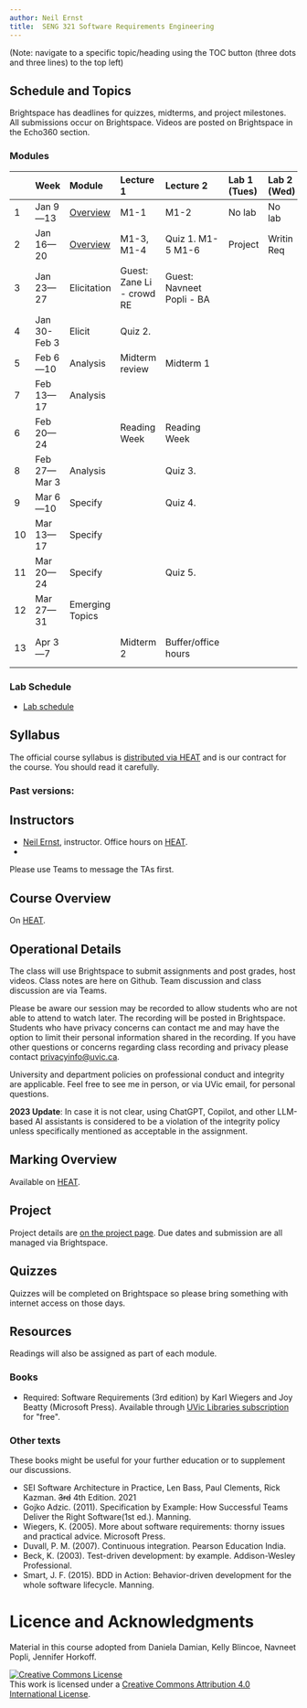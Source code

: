 ```yaml
---
author: Neil Ernst
title:  SENG 321 Software Requirements Engineering
---
```


(Note: navigate to a specific topic/heading using the TOC button (three dots and three lines) to the top left)

## Schedule and Topics

Brightspace has deadlines for quizzes, midterms, and project milestones. All submissions occur on Brightspace. Videos are posted on Brightspace in the Echo360 section. 

### Modules
|     | Week         | Module                                 | Lecture 1                 | Lecture 2                 | Lab 1 (Tues) | Lab 2 (Wed) | Due       |
| :-- | :----------- | :------------------------------------- | :------------------------ | :------------------------ | :----------- | :---------- | :-------- |
| 1   | Jan 9—13     | [Overview](modules/overview/README.md) | M1-1                      | M1-2                      | No lab       | No lab      | A0/A1     |
| 2   | Jan 16—20    | [Overview](modules/overview/README.md) | M1-3, M1-4                | Quiz 1. M1-5 M1-6         | Project      | Writin Req  | A2 - idea |
| 3   | Jan 23—27    | Elicitation                            | Guest: Zane Li - crowd RE | Guest: Navneet Popli - BA |              |             |           |
| 4   | Jan 30-Feb 3 | Elicit                                 | Quiz 2.                   |                           |              |             |           |
| 5   | Feb 6—10     | Analysis                               | Midterm review            | Midterm 1                 |              |             | A2        |
| 7   | Feb 13—17    | Analysis                               |                           |                           |              |             | A3        |
| 6   | Feb 20—24    |                                        | Reading Week              | Reading Week              |              |             |           |
| 8   | Feb 27—Mar 3 | Analysis                               |                           | Quiz 3.                   |              |             |           |
| 9   | Mar 6—10     | Specify                                |                           | Quiz 4.                   |              |             |           |
| 10  | Mar 13—17    | Specify                                |                           |                           |              |             | A4        |
| 11  | Mar 20—24    | Specify                                |                           | Quiz 5.                   |              |             |           |
| 12  | Mar 27—31    | Emerging Topics                        |                           |                           |              |             |           |
| 13  | Apr 3—7      |                                        | Midterm 2                 | Buffer/office hours       |              |             | A5 and A6 |

### Lab Schedule
* [Lab schedule](Lab%20Outline.md)

## Syllabus
The official course syllabus is [distributed via HEAT](https://heat.csc.uvic.ca/coview/outline/2023/Spring/SENG/321) and is our contract for the course. You should read it carefully. 


### Past versions:


## Instructors
* [Neil Ernst](http://neilernst.net), instructor. Office hours on [HEAT](https://heat.csc.uvic.ca/coview/outline/2023/Spring/SENG/321).
* 

Please use Teams to message the TAs first.

## Course Overview
On [HEAT](https://heat.csc.uvic.ca/coview/outline/2023/Spring/SENG/321).

## Operational Details

The class will use Brightspace to submit assignments and post grades, host videos. Class notes are here on Github. Team discussion and class discussion are via Teams.

Please be aware our session may be recorded to allow students who are not able to attend to watch later. The recording will be posted in Brightspace. Students who have privacy concerns can contact me and may have the option to limit their personal information shared in the recording. If you have other questions or concerns regarding class recording and privacy please contact privacyinfo@uvic.ca.

University and department policies on professional conduct and integrity are applicable. Feel free to see me in person, or via UVic email, for personal questions.

**2023 Update**: In case it is not clear, using ChatGPT, Copilot, and other LLM-based AI assistants is considered to be a violation of the integrity policy unless specifically mentioned as acceptable in the assignment. 

## Marking Overview

Available on [HEAT](https://heat.csc.uvic.ca/coview/outline/2023/Spring/SENG/321).

## Project
Project details are [on the project page](/project). Due dates and submission are all managed via Brightspace.

## Quizzes
Quizzes will be completed on Brightspace so please bring something with internet access on those days.

## Resources
Readings will also be assigned as part of each module. 

### Books
* Required: Software Requirements (3rd edition) by Karl Wiegers and Joy Beatty (Microsoft Press). Available through [UVic Libraries subscription](https://search.library.uvic.ca/permalink/01VIC_INST/1ohem39/cdi_safari_books_v2_9780735679658) for "free". 


### Other texts
These books might be useful for your further education or to supplement our discussions.

* SEI Software Architecture in Practice, Len Bass, Paul Clements, Rick Kazman. <s>3rd</s> 4th Edition. 2021
* Gojko Adzic. (2011). Specification by Example: How Successful Teams Deliver the Right Software(1st ed.). Manning.
* Wiegers, K. (2005). More about software requirements: thorny issues and practical advice. Microsoft Press.
* Duvall, P. M. (2007). Continuous integration. Pearson Education India.
* Beck, K. (2003). Test-driven development: by example. Addison-Wesley Professional.
* Smart, J. F. (2015). BDD in Action: Behavior-driven development for the whole software lifecycle. Manning.

# Licence and Acknowledgments
Material in this course adopted from Daniela Damian, Kelly Blincoe, Navneet Popli, Jennifer Horkoff.

<a rel="license" href="http://creativecommons.org/licenses/by/4.0/"><img alt="Creative Commons License" style="border-width:0" src="https://i.creativecommons.org/l/by/4.0/88x31.png" /></a><br />This work is licensed under a <a rel="license" href="http://creativecommons.org/licenses/by/4.0/">Creative Commons Attribution 4.0 International License</a>.
